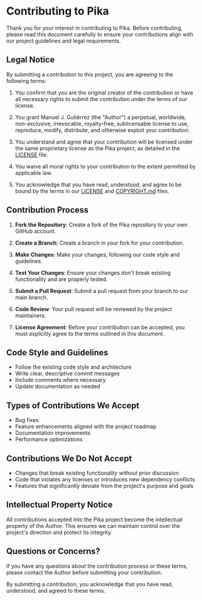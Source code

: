 # Contributing to Pika

Thank you for your interest in contributing to Pika. Before contributing, please read this document carefully to ensure your contributions align with our project guidelines and legal requirements.

## Legal Notice

By submitting a contribution to this project, you are agreeing to the following terms:

1. You confirm that you are the original creator of the contribution or have all necessary rights to submit the contribution under the terms of our license.

2. You grant Manuel J. Gutiérrez (the "Author") a perpetual, worldwide, non-exclusive, irrevocable, royalty-free, sublicensable license to use, reproduce, modify, distribute, and otherwise exploit your contribution.

3. You understand and agree that your contribution will be licensed under the same proprietary license as the Pika project, as detailed in the [LICENSE](LICENSE) file.

4. You waive all moral rights to your contribution to the extent permitted by applicable law.

5. You acknowledge that you have read, understood, and agree to be bound by the terms in our [LICENSE](LICENSE) and [COPYRIGHT.md](COPYRIGHT.md) files.

## Contribution Process

1. **Fork the Repository**: Create a fork of the Pika repository to your own GitHub account.

2. **Create a Branch**: Create a branch in your fork for your contribution.

3. **Make Changes**: Make your changes, following our code style and guidelines.

4. **Test Your Changes**: Ensure your changes don't break existing functionality and are properly tested.

5. **Submit a Pull Request**: Submit a pull request from your branch to our main branch.

6. **Code Review**: Your pull request will be reviewed by the project maintainers.

7. **License Agreement**: Before your contribution can be accepted, you must explicitly agree to the terms outlined in this document.

## Code Style and Guidelines

- Follow the existing code style and architecture
- Write clear, descriptive commit messages
- Include comments where necessary
- Update documentation as needed

## Types of Contributions We Accept

- Bug fixes
- Feature enhancements aligned with the project roadmap
- Documentation improvements
- Performance optimizations

## Contributions We Do Not Accept

- Changes that break existing functionality without prior discussion
- Code that violates any licenses or introduces new dependency conflicts
- Features that significantly deviate from the project's purpose and goals

## Intellectual Property Notice

All contributions accepted into the Pika project become the intellectual property of the Author. This ensures we can maintain control over the project's direction and protect its integrity.

## Questions or Concerns?

If you have any questions about the contribution process or these terms, please contact the Author before submitting your contribution.

By submitting a contribution, you acknowledge that you have read, understood, and agreed to these terms. 